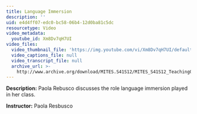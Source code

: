```yaml
---
title: Language Immersion
description: ''
uid: e4d4ff07-edc0-bc58-06b4-12d0ba81c5dc
resourcetype: Video
video_metadata:
  youtube_id: Xm8Dv7qH7UI
video_files:
  video_thumbnail_file: 'https://img.youtube.com/vi/Xm8Dv7qH7UI/default.jpg'
  video_captions_file: null
  video_transcript_file: null
  archive_url: >-
    http://www.archive.org/download/MITES.S41S12/MITES_S41S12_Teaching07_300k.mp4
---
```


**Description:** Paola Rebusco discusses the role language immersion played in her class.

**Instructor:** Paola Resbusco